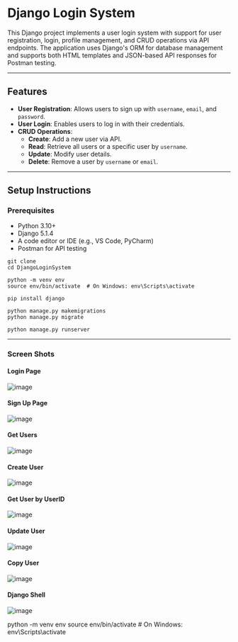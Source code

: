 # Django Login System

This Django project implements a user login system with support for user registration, login, profile management, and CRUD operations via API endpoints. The application uses Django's ORM for database management and supports both HTML templates and JSON-based API responses for Postman testing.

---

## Features
- **User Registration**: Allows users to sign up with `username`, `email`, and `password`.
- **User Login**: Enables users to log in with their credentials.
- **CRUD Operations**:
  - **Create**: Add a new user via API.
  - **Read**: Retrieve all users or a specific user by `username`.
  - **Update**: Modify user details.
  - **Delete**: Remove a user by `username` or `email`.

---

## Setup Instructions

### Prerequisites
- Python 3.10+
- Django 5.1.4
- A code editor or IDE (e.g., VS Code, PyCharm)
- Postman for API testing

```
git clone
cd DjangoLoginSystem

python -m venv env
source env/bin/activate  # On Windows: env\Scripts\activate

pip install django

python manage.py makemigrations
python manage.py migrate

python manage.py runserver
```
---

### Screen Shots
#### Login Page
![image](https://github.com/user-attachments/assets/a9a1bc80-4e75-4ef2-926d-1dc301e118bd)

#### Sign Up Page
![image](https://github.com/user-attachments/assets/e6536708-cbe2-4831-a0e3-9e5743931730)



#### Get Users
![image](https://github.com/user-attachments/assets/c379f8e6-374c-4284-b1cb-cb266453334a)

#### Create User 
![image](https://github.com/user-attachments/assets/35ee854a-4ec2-4ca6-92c2-d3880c85e88b)

#### Get User by UserID
![image](https://github.com/user-attachments/assets/160e6f65-3523-45fa-9116-3c8e7fcef13f)

#### Update User
![image](https://github.com/user-attachments/assets/7876e147-4502-4b25-8796-133bf72835bb)

#### Copy User
![image](https://github.com/user-attachments/assets/a484c306-911c-47fc-b894-2055dc525eef)

#### Django Shell
![image](https://github.com/user-attachments/assets/359c01b4-4187-49bb-ae4d-120a31dbe520)







python -m venv env
source env/bin/activate  # On Windows: env\Scripts\activate
